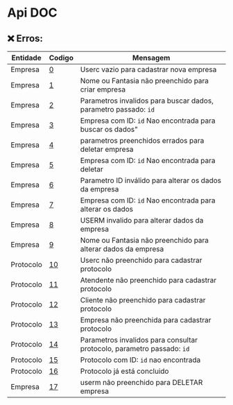 # Api DOC


## ❌ Erros:
| Entidade | Codigo | Mensagem |
| --------- | ------ | --- |
|Empresa | [0](https://github.com/r4f4siqueira/UProtocol/blob/estrutura/back/app/controllers/Http/EmpresaController.js#:~:text=cria%20a%20empresa-,if(dataToCreate.criador%3D%3D%3Dnull)%7B,%7D,-else%7B "ver no codigo") | Userc vazio para cadastrar nova empresa |
|Empresa|[1](# "ver no codigo")|Nome ou Fantasia não preenchido para criar empresa|
|Empresa|[2](# "ver no codigo")|Parametros invalidos para buscar dados, parametro passado: `id`| 
|Empresa|[3](# "ver no codigo")|Empresa com ID: `id` Nao encontrada para buscar os dados"| 
|Empresa|[4](# "ver no codigo")|parametros preenchidos errados para deletar empresa| 
|Empresa|[5](# "ver no codigo")|Empresa com ID: `id` Nao encontrada para deletar|
|Empresa|[6](# "ver no codigo")|Parametro ID inválido para alterar os dados da empresa|
|Empresa|[7](# "ver no codigo")|Empresa com ID: `id` Nao encontrada para alterar os dados|
|Empresa|[8](# "ver no codigo")|USERM invalido para alterar dados da empresa| 
|Empresa|[9](# "ver no codigo")|Nome ou Fantasia não preenchido para alterar dados da empresa| 
|Protocolo|[10](# "ver no codigo")|Userc não preenchido para cadastrar protocolo| 
|Protocolo|[11](# "ver no codigo")|Atendente não preenchido para cadastrar protocolo| 
|Protocolo|[12](# "ver no codigo")|Cliente não preenchido para cadastrar protocolo| 
|Protocolo|[13](# "ver no codigo")|Empresa não preenchida para cadastrar protocolo| 
|Protocolo|[14](# "ver no codigo")|Parametros invalidos para consultar protocolo, parametro passado: `id`| 
|Protocolo|[15](# "ver no codigo")|Protocolo com ID: `id` nao encontrada| 
|Protocolo|[16](# "ver no codigo")|Protocolo já está concluido| 
|Empresa|[17](# "ver no codigo")|userm não preenchido para DELETAR empresa| 

